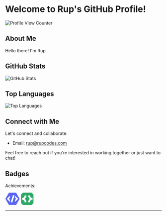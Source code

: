 # Welcome to Rup's GitHub Profile!
![Profile View Counter](https://komarev.com/ghpvc/?username=rupcodes&style=flat-square)

## About Me

Hello there! I'm Rup

## GitHub Stats

![GitHub Stats](https://github-readme-stats.vercel.app/api?username=rupcodes&show_icons=true&theme=tokyonight&border_color=6fa4fb)

## Top Languages

![Top Languages](https://github-readme-stats.vercel.app/api/top-langs/?username=rupcodes&theme=tokyonight&border_color=6fa4fb)

## Connect with Me

Let's connect and collaborate:

- Email: rup@rupcodes.com

Feel free to reach out if you're interested in working together or just want to chat!

## Badges

Achievements:

<p align="left">
  <a href="https://discord.com/"><img src="https://github.com/RupCodes/RupCodes/blob/main/assets/Verified%20Developer%20Badge.png" alt="Verified Bot Developer" height="40"></a>
  <a href="https://support-dev.discord.com/hc/en-us/articles/10113997751447-Active-Developer-Badge"><img src="https://github.com/RupCodes/RupCodes/blob/main/assets/Active%20Developer%20Badge.png" alt="Active Developer" height="40"></a>
</p>

---
